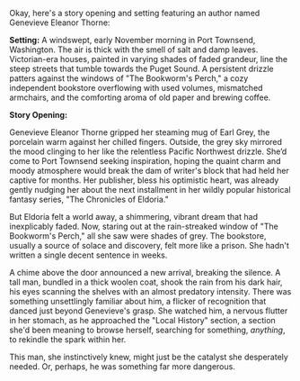 Okay, here's a story opening and setting featuring an author named Genevieve Eleanor Thorne:

**Setting:** A windswept, early November morning in Port Townsend, Washington. The air is thick with the smell of salt and damp leaves. Victorian-era houses, painted in varying shades of faded grandeur, line the steep streets that tumble towards the Puget Sound. A persistent drizzle patters against the windows of "The Bookworm's Perch," a cozy independent bookstore overflowing with used volumes, mismatched armchairs, and the comforting aroma of old paper and brewing coffee.

**Story Opening:**

Genevieve Eleanor Thorne gripped her steaming mug of Earl Grey, the porcelain warm against her chilled fingers. Outside, the grey sky mirrored the mood clinging to her like the relentless Pacific Northwest drizzle. She’d come to Port Townsend seeking inspiration, hoping the quaint charm and moody atmosphere would break the dam of writer's block that had held her captive for months. Her publisher, bless his optimistic heart, was already gently nudging her about the next installment in her wildly popular historical fantasy series, "The Chronicles of Eldoria."

But Eldoria felt a world away, a shimmering, vibrant dream that had inexplicably faded. Now, staring out at the rain-streaked window of "The Bookworm's Perch," all she saw were shades of grey. The bookstore, usually a source of solace and discovery, felt more like a prison. She hadn't written a single decent sentence in weeks.

A chime above the door announced a new arrival, breaking the silence. A tall man, bundled in a thick woolen coat, shook the rain from his dark hair, his eyes scanning the shelves with an almost predatory intensity. There was something unsettlingly familiar about him, a flicker of recognition that danced just beyond Genevieve's grasp. She watched him, a nervous flutter in her stomach, as he approached the "Local History" section, a section she'd been meaning to browse herself, searching for something, *anything*, to rekindle the spark within her.

This man, she instinctively knew, might just be the catalyst she desperately needed. Or, perhaps, he was something far more dangerous.
